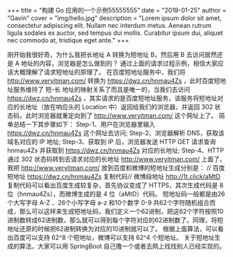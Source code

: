 +++
title = "构建 Go 应用的一个示例55555555"
date = "2019-01-25"
author = "Gavin"
cover = "img/hello.jpg"
description = "Lorem ipsum dolor sit amet, consectetur adipiscing elit. Nullam nec interdum metus. Aenean rutrum ligula sodales ex auctor, sed tempus dui mollis. Curabitur ipsum dui, aliquet nec commodo at, tristique eget ante."
+++

刚开始我很好奇，为什么我把长地址 A 转换为短地址 B，然后用 B 去访问居然还是 A 地址的内容，浏览器是怎么做到的？
通过上面的请求过程示例，相信大家应该大概理解了请求短地址的原理了。
在百度短地址服务中，我们将 http://www.veryitman.com/ 转换为 https://dwz.cn/hnmau4Zs  ，此时百度短地址服务维持了 短-长 地址的映射关系了而且是唯一的，当我们去访问 https://dwz.cn/hnmau4Zs ，其实请求的是百度短地址服务，该服务将短地址对应的长地址（放在响应头的 Location 中）返回给我们的浏览器，并返回 302 状态码，此时浏览器就重定向到了 http://www.veryitman.com/ 这个网址上了。
简单总结一下其步骤如下：
Step-1、用户在浏览器里输入 https://dwz.cn/hnmau4Zs  这个网址去访问;
Step-2、浏览器解析 DNS，获取该域名对应的 IP 地址;
Step-3、获取到 IP 后，浏览器发送 HTTP GET 请求查询 hnmau4Zs 并获取到 https://dwz.cn/hnmau4Zs  对应的长地址;
Step-4、HTTP 通过 302 状态码转到去请求对应的长地址  http://www.veryitman.com/ 上面了。
我把 http://www.veryitman.com/ 放到百度和微博的短地址生成分别是：
// 百度短地址
https://dwz.cn/hnmau4Zs
复制代码// 微博段地址
http://1t.click/aMtD
复制代码可以看出百度生成较复杂，首先协议变成了 HTTPS，其次生成代码是 8 位（hnmau4Zs），而微博生成的是 4 位（aMtD）代码。
短地址码一般都是由26个大写字母  A-Z 、26个小写字母 a-z 和10个数字  0-9 共62个字符随机组合而成，那么可以这样来生成短地址码，我们定义一个62进制，把这62个字符按照10进制数转成62进制数，那么就可以得到每个字符对应的62进制数了。同理，将短地址还原的时候把62进制转换为对应的10进制就可以了。
根据上面算法，可以看出百度可以支持 62^8 个短地址，微博可以支持 62^4 个短地址。
关于短地址生成的算法，大家可以用 SpringBoot 自己撸一个或者去网上找找别人已经实现的。

